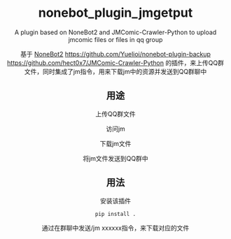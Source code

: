 <div align="center">


# nonebot_plugin_jmgetput
A plugin based on NoneBot2 and JMComic-Crawler-Python to upload jmcomic files or files in qq group

基于 [NoneBot2](https://github.com/nonebot/nonebot2)
https://github.com/Yuelioi/nonebot-plugin-backup
https://github.com/hect0x7/JMComic-Crawler-Python
的插件，来上传QQ群文件，同时集成了jm指令，用来下载jm中的资源并发送到QQ群聊中
## 用途

上传QQ群文件

访问jm

下载jm文件

将jm文件发送到QQ群中

## 用法
安装该插件
```
pip install .
```
通过在群聊中发送/jm xxxxxx指令，来下载对应的文件